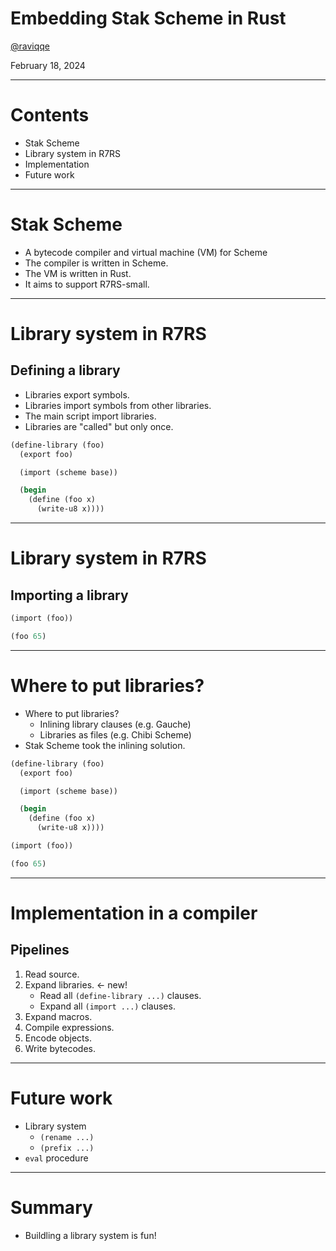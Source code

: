 # Embedding Stak Scheme in Rust

[@raviqqe](https://github.com/raviqqe)

February 18, 2024

---

# Contents

- Stak Scheme
- Library system in R7RS
- Implementation
- Future work

---

# Stak Scheme

- A bytecode compiler and virtual machine (VM) for Scheme
- The compiler is written in Scheme.
- The VM is written in Rust.
- It aims to support R7RS-small.

---

# Library system in R7RS

## Defining a library

- Libraries export symbols.
- Libraries import symbols from other libraries.
- The main script import libraries.
- Libraries are "called" but only once.

```scheme
(define-library (foo)
  (export foo)

  (import (scheme base))

  (begin
    (define (foo x)
      (write-u8 x))))
```

---

# Library system in R7RS

## Importing a library

```scheme
(import (foo))

(foo 65)
```

---

# Where to put libraries?

- Where to put libraries?
  - Inlining library clauses (e.g. Gauche)
  - Libraries as files (e.g. Chibi Scheme)
- Stak Scheme took the inlining solution.

```scheme
(define-library (foo)
  (export foo)

  (import (scheme base))

  (begin
    (define (foo x)
      (write-u8 x))))

(import (foo))

(foo 65)
```

---

# Implementation in a compiler

## Pipelines

1. Read source.
1. Expand libraries. <- new!
   - Read all `(define-library ...)` clauses.
   - Expand all `(import ...)` clauses.
1. Expand macros.
1. Compile expressions.
1. Encode objects.
1. Write bytecodes.

---

# Future work

- Library system
  - `(rename ...)`
  - `(prefix ...)`
- `eval` procedure

---

# Summary

- Buildling a library system is fun!
